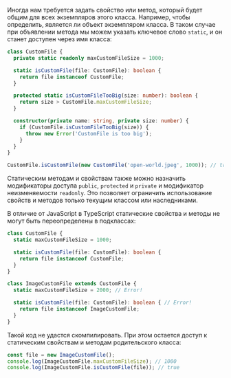 
Иногда нам требуется задать свойство или метод, который будет общим для всех экземпляров этого класса. Например, чтобы определить, является ли объект экземпляром класса. В таком случае при объявлении метода мы можем указать ключевое слово `static`, и он станет доступен через имя класса:

```typescript
class CustomFile {
  private static readonly maxCustomFileSize = 1000;

  static isCustomFile(file: CustomFile): boolean {
    return file instanceof CustomFile;
  }

  protected static isCustomFileTooBig(size: number): boolean {
    return size > CustomFile.maxCustomFileSize;
  }

  constructor(private name: string, private size: number) {
    if (CustomFile.isCustomFileTooBig(size)) {
      throw new Error('CustomFile is too big');
    }
  }
}

CustomFile.isCustomFile(new CustomFile('open-world.jpeg', 1000)); // true
```

<!-- TODO - автору: не хватает описания кода - на что обратить внимание, или что тут сделали -->

Статическим методам и свойствам также можно назначить модификаторы доступа `public`, `protected` и `private` и модификатор неизменяемости `readonly`. Это позволяет ограничить использование свойств и методов только текущим классом или наследниками.

В отличие от JavaScript в TypeScript статические свойства и методы не могут быть переопределены в подклассах:

```typescript
class CustomFile {
  static maxCustomFileSize = 1000;

  static isCustomFile(file: CustomFile): boolean {
    return file instanceof CustomFile;
  }
}

class ImageCustomFile extends CustomFile {
  static maxCustomFileSize = 2000; // Error!

  static isCustomFile(file: CustomFile): boolean { // Error!
    return file instanceof ImageCustomFile;
  }
}
```

<!-- TODO - автору: не хватает описания кода - на что обратить внимание, или что тут сделали -->

Такой код не удастся скомпилировать. При этом остается доступ к статическим свойствам и методам родительского класса:

```typescript
const file = new ImageCustomFile();
console.log(ImageCustomFile.maxCustomFileSize); // 1000
console.log(ImageCustomFile.isCustomFile(file)); // true
```

<!-- TODO - автору: не хватает описания кода - на что обратить внимание, или что тут сделали -->
